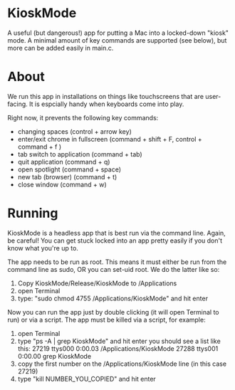 KioskMode
=========

A useful (but dangerous!) app for putting a Mac into a locked-down "kiosk" mode. 
A minimal amount of key commands are supported (see below), but more can be added
easily in main.c.

About
=========

We run this app in installations on things like touchscreens that are user-facing. 
It is espcially handy when keyboards come into play.

Right now, it prevents the following key commands:
* changing spaces (control + arrow key)
* enter/exit chrome in fullscreen (command + shift + F, control + command + f )
* tab switch to application (command + tab)
* quit application (command + q)
* open spotlight (command + space)
* new tab (browser) (command + t)
* close window (command + w)

Running
=========

KioskMode is a headless app that is best run via the command line. Again, be careful!
You can get stuck locked into an app pretty easily if you don't know what you're up to.

The app needs to be run as root. This means it must either be run from the command line
as sudo, OR you can set-uid root. We do the latter like so:

1. Copy KioskMode/Release/KioskMode to /Applications
2. open Terminal
3. type: "sudo chmod 4755 /Applications/KioskMode" and hit enter

Now you can run the app just by double clicking (it will open Terminal to run) or via a script.
The app must be killed via a script, for example:

1. open Terminal
2. type "ps -A | grep KioskMode" and hit enter
   you should see a list like this:
   27219 ttys000    0:00.03 /Applications/KioskMode
   27288 ttys001    0:00.00 grep KioskMode
3. copy the first number on the /Applications/KioskMode line (in this case 27219)
4. type "kill NUMBER_YOU_COPIED" and hit enter